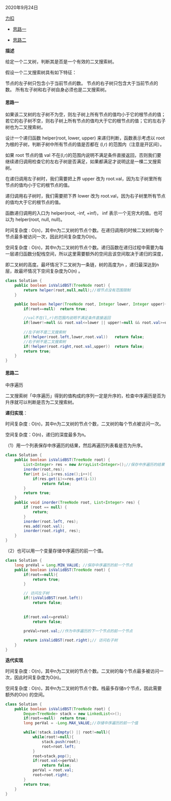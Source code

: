 2020年9月24日

[力扣](https://leetcode-cn.com/problems/validate-binary-search-tree/)

- [思路一](#思路一)

- [思路二](#思路二)

**描述**

给定一个二叉树，判断其是否是一个有效的二叉搜索树。

假设一个二叉搜索树具有如下特征：

节点的左子树只包含小于当前节点的数。
节点的右子树只包含大于当前节点的数。
所有左子树和右子树自身必须也是二叉搜索树。

#### 思路一

如果该二叉树的左子树不为空，则左子树上所有节点的值均小于它的根节点的值； 若它的右子树不空，则右子树上所有节点的值均大于它的根节点的值；它的左右子树也为二叉搜索树。

设计一个递归函数 helper(root, lower, upper) 来递归判断，函数表示考虑以 root 为根的子树，判断子树中所有节点的值是否都在 (l,r) 的范围内（注意是开区间）。

如果 root 节点的值 val 不在(l,r)的范围内说明不满足条件直接返回，否则我们要继续递归调用检查它的左右子树是否满足，如果都满足才说明这是一棵二叉搜索树。

在递归调用左子树时，我们需要把上界 upper 改为 root.val，因为左子树里所有节点的值均小于它的根节点的值。

递归调用右子树时，我们需要把下界 lower 改为 root.val，因为右子树里所有节点的值均大于它的根节点的值。

函数递归调用的入口为 helper(root, -inf, +inf)， inf 表示一个无穷大的值。也可以为 helper(root, null, null)。

时间复杂度 : O(n)，其中n为二叉树的节点个数。在递归调用的时候二叉树的每个节点最多被访问一次，因此时间复杂度为O(n)。

空间复杂度 : O(n)，其中n为二叉树的节点个数。递归函数在递归过程中需要为每一层递归函数分配栈空间，所以这里需要额外的空间且该空间取决于递归的深度，

即二叉树的高度。最坏情况下二叉树为一条链，树的高度为n ，递归最深达到n层，故最坏情况下空间复杂度为O(n) 。

```java
class Solution {
    public boolean isValidBST(TreeNode root) {
        return helper(root,null,null);//根节点没有范围限制
    }

    public boolean helper(TreeNode root, Integer lower, Integer upper){
        if(root==null)  return true;

        //val不在(l,r)的范围内说明不满足条件直接返回
        if(lower!=null && root.val<=lower || upper!=null && root.val>=upper)  return false;
        
        //左子树不是二叉搜索树
        if(!helper(root.left,lower,root.val))   return false;
        //右子树不是二叉搜索树
        if(!helper(root.right,root.val,upper))  return false;
        return true;
    }
}
```

#### 思路二

中序遍历

二叉搜索树「中序遍历」得到的值构成的序列一定是升序的，检查中序遍历是否为升序就可以判断是否为二叉搜索树。

**递归实现**：

时间复杂度 : O(n)，其中n为二叉树的节点个数，二叉树的每个节点被访问一次。

空间复杂度：O(n)，递归的深度最多为n。

（1）用一个列表保存中序遍历的结果，然后再遍历列表看是否为升序。
```java
class Solution {
    public boolean isValidBST(TreeNode root) {
        List<Integer> res = new ArrayList<Integer>();//保存中序遍历的结果
        inorder(root,res);
        for(int i=1;i<res.size();i++){
            if(res.get(i)<=res.get(i-1))
                return false;
        }
        return true;
    }
    public void inorder(TreeNode root, List<Integer> res) {
        if (root == null) {
            return;
        }
        inorder(root.left, res);
        res.add(root.val);
        inorder(root.right, res);
    }
}
```
（2）也可以用一个变量存储中序遍历的前一个值。
```java
class Solution {
    long preVal = Long.MIN_VALUE; //保存中序遍历的前一个节点
    public boolean isValidBST(TreeNode root) {
        if(root==null){
            return true;
        }

        // 访问左子树
        if(!isValidBST(root.left))
            return false;
        
        
        if(root.val<=preVal)
            return false;
        
        preVal=root.val;//作为中序遍历的下一个节点的前一个节点

        return isValidBST(root.right);// 访问右子树
    }
}
```

**迭代实现**

时间复杂度 : O(n)，其中n为二叉树的节点个数。二叉树的每个节点最多被访问一次，因此时间复杂度为O(n)。

空间复杂度 : O(n)，其中n为二叉树的节点个数。栈最多存储n个节点，因此需要额外的O(n) 的空间。

```java
class Solution {
    public boolean isValidBST(TreeNode root) {
        Deque<TreeNode> stack = new LinkedList<>();
        if(root==null)  return true;
        long perVal = -Long.MAX_VALUE;//存储中序遍历的前一个值

        while(!stack.isEmpty() || root!=null){
            while(root!=null){
                stack.push(root);
                root=root.left;
            }
            root=stack.pop();
            if(root.val<=perVal)
                return false;
            perVal = root.val;
            root=root.right;
        }
        return true;
    }
}
```

